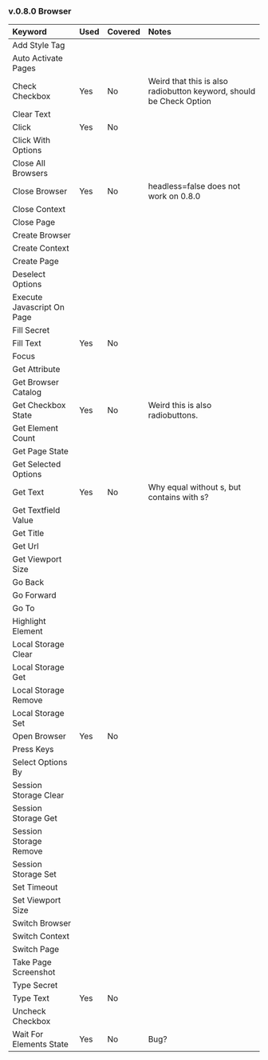 ### v.0.8.0 Browser

Keyword | Used | Covered | Notes
:--- | :--- | :--- | :---
Add Style Tag | 
Auto Activate Pages |
Check Checkbox | Yes | No | Weird that this is also radiobutton keyword, should be Check Option
Clear Text |
Click | Yes | No
Click With Options |
Close All Browsers  |
Close Browser  | Yes | No | headless=false does not work on 0.8.0
Close Context |
Close Page  |
Create Browser |
Create Context |
Create Page |
Deselect Options  |
Execute Javascript On Page |
Fill Secret |
Fill Text | Yes | No
Focus |
Get Attribute |
Get Browser Catalog |
Get Checkbox State | Yes | No | Weird this is also radiobuttons. 
Get Element Count |
Get Page State |
Get Selected Options |
Get Text | Yes | No | Why equal without s, but contains with s? 
Get Textfield Value |
Get Title |
Get Url |
Get Viewport Size |
Go Back |
Go Forward |
Go To |
Highlight Element |
Local Storage Clear |
Local Storage Get |
Local Storage Remove |
Local Storage Set |
Open Browser | Yes | No
Press Keys |
Select Options By |
Session Storage Clear |
Session Storage Get |
Session Storage Remove |
Session Storage Set |
Set Timeout |
Set Viewport Size |
Switch Browser |
Switch Context |
Switch Page |
Take Page Screenshot |
Type Secret |
Type Text | Yes | No
Uncheck Checkbox |
Wait For Elements State | Yes | No | Bug?